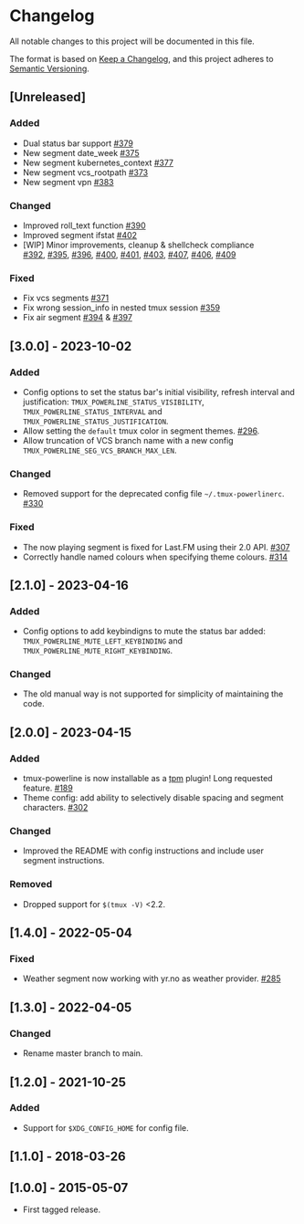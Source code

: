 # Changelog
All notable changes to this project will be documented in this file.

The format is based on [Keep a Changelog](https://keepachangelog.com/en/1.0.0/),
and this project adheres to [Semantic Versioning](https://semver.org/spec/v2.0.0.html).

## [Unreleased]
### Added
- Dual status bar support [#379](https://github.com/erikw/tmux-powerline/issues/379)
- New segment date_week [#375](https://github.com/erikw/tmux-powerline/issues/375)
- New segment kubernetes_context [#377](https://github.com/erikw/tmux-powerline/issues/377)
- New segment vcs_rootpath [#373](https://github.com/erikw/tmux-powerline/issues/374)
- New segment vpn [#383](https://github.com/erikw/tmux-powerline/issues/383)
### Changed
- Improved roll_text function [#390](https://github.com/erikw/tmux-powerline/issues/390)
- Improved segment ifstat [#402](https://github.com/erikw/tmux-powerline/issues/402)
- [WIP] Minor improvements, cleanup & shellcheck compliance  
  [#392](https://github.com/erikw/tmux-powerline/pull/392), [#395](https://github.com/erikw/tmux-powerline/pull/395), [#396](https://github.com/erikw/tmux-powerline/pull/396), [#400](https://github.com/erikw/tmux-powerline/pull/400), [#401](https://github.com/erikw/tmux-powerline/pull/401), [#403](https://github.com/erikw/tmux-powerline/pull/403), [#407](https://github.com/erikw/tmux-powerline/pull/407), [#406](https://github.com/erikw/tmux-powerline/pull/406), [#409](https://github.com/erikw/tmux-powerline/pull/409)
### Fixed
- Fix vcs segments [#371](https://github.com/erikw/tmux-powerline/issues/371)
- Fix wrong session_info in nested tmux session [#359](https://github.com/erikw/tmux-powerline/issues/359)
- Fix air segment [#394](https://github.com/erikw/tmux-powerline/pull/394) & [#397](https://github.com/erikw/tmux-powerline/pull/397)


## [3.0.0] - 2023-10-02
### Added
- Config options to set the status bar's initial visibility, refresh interval and justification: `TMUX_POWERLINE_STATUS_VISIBILITY`, `TMUX_POWERLINE_STATUS_INTERVAL` and `TMUX_POWERLINE_STATUS_JUSTIFICATION`.
- Allow setting the `default` tmux color in segment themes. [#296](https://github.com/erikw/tmux-powerline/issues/296).
- Allow truncation of VCS branch name with a new config `TMUX_POWERLINE_SEG_VCS_BRANCH_MAX_LEN`.
### Changed
- Removed support for the deprecated config file `~/.tmux-powerlinerc`. [#330](https://github.com/erikw/tmux-powerline/issues/330)
### Fixed
- The now playing segment is fixed for Last.FM using their 2.0 API. [#307](https://github.com/erikw/tmux-powerline/issues/307)
- Correctly handle named colours when specifying theme colours. [#314](https://github.com/erikw/tmux-powerline/issues/314)

## [2.1.0] - 2023-04-16
### Added
- Config options to add keybindigns to mute the status bar added: `TMUX_POWERLINE_MUTE_LEFT_KEYBINDING` and `TMUX_POWERLINE_MUTE_RIGHT_KEYBINDING`.
### Changed
- The old manual way is not supported for simplicity of maintaining the code.

## [2.0.0] - 2023-04-15
### Added
- tmux-powerline is now installable as a [tpm](https://github.com/tmux-plugins/tpm) plugin! Long requested feature. [#189](https://github.com/erikw/tmux-powerline/issues/189)
- Theme config: add ability to selectively disable spacing and segment characters. [#302](https://github.com/erikw/tmux-powerline/pull/302)
### Changed
- Improved the README with config instructions and include user segment instructions.
### Removed
- Dropped support for `$(tmux -V)` <2.2.

## [1.4.0] - 2022-05-04
### Fixed
- Weather segment now working with yr.no as weather provider. [#285](https://github.com/erikw/tmux-powerline/pull/285)

## [1.3.0] - 2022-04-05
### Changed
- Rename master branch to main.

## [1.2.0] - 2021-10-25
### Added
- Support for `$XDG_CONFIG_HOME` for config file.

## [1.1.0] - 2018-03-26

## [1.0.0] - 2015-05-07
- First tagged release.

